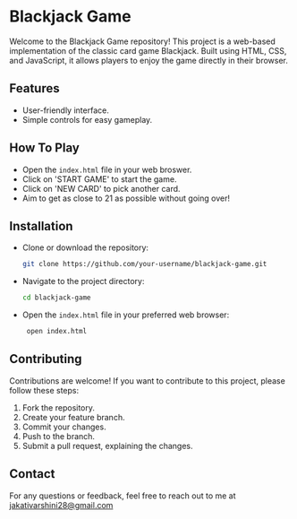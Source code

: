 # Blackjack Game
Welcome to the Blackjack Game repository! This project is a web-based implementation of the classic card game Blackjack. Built using HTML, CSS, and JavaScript, it allows players to enjoy the game directly in their browser.

## Features
- User-friendly interface.
- Simple controls for easy gameplay.

## How To Play
- Open the `index.html` file in your web broswer.
- Click on 'START GAME' to start the game.
- Click on 'NEW CARD' to pick another card.
- Aim to get as close to 21 as possible without going over!

## Installation
 - Clone or download the repository:
      ```bash
   git clone https://github.com/your-username/blackjack-game.git
   ```
 - Navigate to the project directory:
   ```bash
   cd blackjack-game
   ```
- Open the `index.html` file in your preferred web browser:
  ```bash
   open index.html
   ```

## Contributing
Contributions are welcome! If you want to contribute to this project, please follow these steps:
1. Fork the repository.
2. Create your feature branch.
3. Commit your changes.
4. Push to the branch.
5. Submit a pull request, explaining the changes.

## Contact
For any questions or feedback, feel free to reach out to me at jakativarshini28@gmail.com
